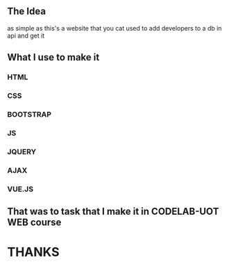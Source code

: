 ## The Idea

as simple as this's a website that you cat used to add developers to a db in api and get it

## What I use to make it

### HTML
### CSS
### BOOTSTRAP
### JS
### JQUERY
### AJAX
### VUE.JS

## That was to task that I make it in CODELAB-UOT WEB course
# THANKS

